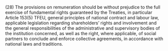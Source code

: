 (28) The provisions on remuneration should be without prejudice to the full exercise of fundamental rights guaranteed by the Treaties, in particular Article 153(5) TFEU, general principles of national contract and labour law, applicable legislation regarding shareholders’ rights and involvement and the general responsibilities of the administrative and supervisory bodies of the institution concerned, as well as the right, where applicable, of social partners to conclude and enforce collective agreements, in accordance with national laws and traditions.